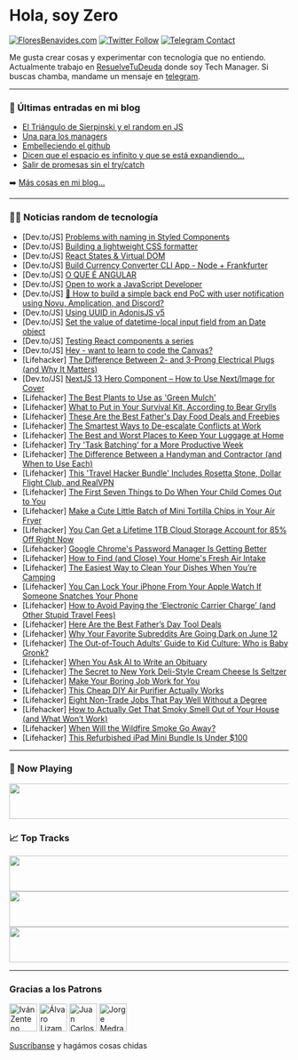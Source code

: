 # Hola, soy Zero

[![FloresBenavides.com](https://img.shields.io/website?down_message=oops&label=MiBlog&style=for-the-badge&up_message=online&url=https%3A%2F%2Ffloresbenavides.com)](https://floresbenavides.com) [![Twitter Follow](https://img.shields.io/twitter/follow/ZeroDragon?color=%231DA1F2&label=Follow&logo=twitter&logoColor=ffffff&style=for-the-badge)](https://twitter.com/zerodragon) [![Telegram Contact](https://img.shields.io/badge/escr%C3%ADbeme-ZeroDragon-%2326A5E4?style=for-the-badge&logo=telegram)](https://t.me/zerodragon)

Me gusta crear cosas y experimentar con tecnología que no entiendo.
Actualmente trabajo en [ResuelveTuDeuda](http://github.com/resuelve) donde soy Tech Manager.
Si buscas chamba, mandame un mensaje en [telegram](https://t.me/zerodragon).

---

### 📕 Últimas entradas en mi blog
<!-- BLOG-POST-LIST:START -->
- [El Triángulo de Sierpinski y el random en JS](https://floresbenavides.com/el-triangulo-de-sierpinski-y-el-random-en-js/)
- [Una para los managers](https://floresbenavides.com/una-para-los-managers/)
- [Embelleciendo el github](https://floresbenavides.com/embelleciendo-el-github/)
- [Dicen que el espacio es infinito y que se está expandiendo…](https://floresbenavides.com/dicen-que-el-espacio-es-infinito-y-que-se-esta-expandiendo/)
- [Salir de promesas sin el try/catch](https://floresbenavides.com/salir-de-promesas-sin-el-try-catch/)
<!-- BLOG-POST-LIST:END -->

➡️ [Más cosas en mi blog...](https://floresbenavides.com)

---

### 👨‍💻 Noticias random de tecnología
<!-- TECH-POSTS:START -->
- [Dev.to/JS] [Problems with naming in Styled Components](https://dev.to/pnewsam/problems-with-naming-in-styled-components-4a8o)
- [Dev.to/JS] [Building a lightweight CSS formatter](https://dev.to/bartveneman/building-a-lightweight-css-formatter-m3p)
- [Dev.to/JS] [React States &amp; Virtual DOM](https://dev.to/cyborglaksh/react-states-virtual-dom-28j1)
- [Dev.to/JS] [Build Currency Converter CLI App - Node + Frankfurter](https://dev.to/bekbrace/building-a-currency-converter-cli-app-a-step-by-step-guide-3hko)
- [Dev.to/JS] [O QUE É ANGULAR](https://dev.to/danielcamucatto/o-que-e-angular-2agd)
- [Dev.to/JS] [Open to work a JavaScript Developer](https://dev.to/abdurahmonqobiljonov/open-to-work-a-javascript-developer-13cj)
- [Dev.to/JS] [🦕 How to build a simple back end PoC with user notification using Novu, Amplication, and Discord?](https://dev.to/hunghvu/how-to-build-a-simple-back-end-poc-with-user-notification-using-novu-amplication-and-discord-4h14)
- [Dev.to/JS] [Using UUID in AdonisJS v5](https://dev.to/devoresyah/using-uuid-in-adonisjs-v5-572c)
- [Dev.to/JS] [Set the value of datetime-local input field from an Date object](https://dev.to/kevinluo201/set-value-of-datetime-local-input-field-3435)
- [Dev.to/JS] [Testing React components a series](https://dev.to/lausuarez02/testing-react-components-a-series-4052)
- [Dev.to/JS] [Hey - want to learn to code the Canvas?](https://dev.to/zimlearn/hey-want-to-learn-to-code-the-canvas-162o)
- [Lifehacker] [The Difference Between 2- and 3-Prong Electrical Plugs &lpar;and Why It Matters&rpar;](https://lifehacker.com/the-difference-between-2-and-3-prong-electrical-plugs-1850523488)
- [Dev.to/JS] [NextJS 13 Hero Component – How to Use Next/Image for Cover](https://dev.to/chrishart0/nextjs-13-hero-component-how-to-use-nextimage-for-cover-2m9j)
- [Lifehacker] [The Best Plants to Use as &#39;Green Mulch&#39;](https://lifehacker.com/the-best-plants-to-use-as-green-mulch-1850523468)
- [Lifehacker] [What to Put in Your Survival Kit, According to Bear Grylls](https://lifehacker.com/what-to-put-in-your-survival-kit-according-to-bear-gry-1850523514)
- [Lifehacker] [These Are the Best Father&#39;s Day Food Deals and Freebies](https://lifehacker.com/these-are-the-best-fathers-day-food-deals-and-freebies-1850523613)
- [Lifehacker] [The Smartest Ways to De-escalate Conflicts at Work](https://lifehacker.com/the-smartest-ways-to-de-escalate-conflicts-at-work-1850523609)
- [Lifehacker] [The Best and Worst Places to Keep Your Luggage at Home](https://lifehacker.com/the-best-and-worst-places-to-keep-your-luggage-at-home-1850523598)
- [Lifehacker] [Try &#39;Task Batching&#39; for a More Productive Week](https://lifehacker.com/try-task-batching-for-a-more-productive-week-1850523035)
- [Lifehacker] [The Difference Between a Handyman and Contractor &lpar;and When to Use Each&rpar;](https://lifehacker.com/the-difference-between-a-handyman-and-contractor-and-w-1850523149)
- [Lifehacker] [This &#39;Travel Hacker Bundle&#39; Includes Rosetta Stone, Dollar Flight Club, and RealVPN](https://lifehacker.com/this-travel-hacker-bundle-includes-rosetta-stone-dolla-1850509006)
- [Lifehacker] [The First Seven Things to Do When Your Child Comes Out to You](https://lifehacker.com/the-first-seven-things-to-do-when-your-child-comes-out-1850523634)
- [Lifehacker] [Make a Cute Little Batch of Mini Tortilla Chips in Your Air Fryer](https://lifehacker.com/make-a-cute-little-batch-of-mini-tortilla-chips-in-your-1850523607)
- [Lifehacker] [You Can Get a Lifetime 1TB Cloud Storage Account for 85% Off Right Now](https://lifehacker.com/you-can-get-a-lifetime-1tb-cloud-storage-account-for-85-1850509001)
- [Lifehacker] [Google Chrome&#39;s Password Manager Is Getting Better](https://lifehacker.com/google-chromes-password-manager-is-getting-better-1850523135)
- [Lifehacker] [How to Find &lpar;and Close&rpar; Your Home&#39;s Fresh Air Intake](https://lifehacker.com/how-to-find-and-close-your-homes-fresh-air-intake-1850523329)
- [Lifehacker] [The Easiest Way to Clean Your Dishes When You’re Camping](https://lifehacker.com/the-easiest-way-to-clean-your-dishes-when-you-re-campin-1850522778)
- [Lifehacker] [You Can Lock Your iPhone From Your Apple Watch If Someone Snatches Your Phone](https://lifehacker.com/you-can-lock-your-iphone-from-your-apple-watch-if-someo-1850522141)
- [Lifehacker] [How to Avoid Paying the ‘Electronic Carrier Charge’ &lpar;and Other Stupid Travel Fees&rpar;](https://lifehacker.com/how-to-avoid-paying-the-electronic-carrier-charge-an-1850521008)
- [Lifehacker] [Here Are the Best Father’s Day Tool Deals](https://lifehacker.com/here-are-the-best-father-s-day-tool-deals-1850521969)
- [Lifehacker] [Why Your Favorite Subreddits Are Going Dark on June 12](https://lifehacker.com/why-your-favorite-subreddits-are-going-dark-on-june-12-1850521188)
- [Lifehacker] [The Out-of-Touch Adults’ Guide to Kid Culture: Who is Baby Gronk?](https://lifehacker.com/the-out-of-touch-adults-guide-to-kid-culture-who-is-b-1850521502)
- [Lifehacker] [When You Ask AI to Write an Obituary](https://lifehacker.com/when-you-ask-ai-to-write-an-obituary-1850502065)
- [Lifehacker] [The Secret to New York Deli-Style Cream Cheese Is Seltzer](https://lifehacker.com/the-secret-to-new-york-deli-style-cream-cheese-is-seltz-1850520367)
- [Lifehacker] [Make Your Boring Job Work for You](https://lifehacker.com/make-your-bullshit-job-work-for-you-1850510043)
- [Lifehacker] [This Cheap DIY Air Purifier Actually Works](https://lifehacker.com/this-cheap-diy-air-purifier-actually-works-1850520488)
- [Lifehacker] [Eight Non-Trade Jobs That Pay Well Without a Degree](https://lifehacker.com/eight-non-trade-jobs-that-pay-well-without-a-degree-1850520797)
- [Lifehacker] [How to Actually Get That Smoky Smell Out of Your House &lpar;and What Won’t Work&rpar;](https://lifehacker.com/how-to-actually-get-that-smoky-smell-out-of-your-house-1850520711)
- [Lifehacker] [When Will the Wildfire Smoke Go Away?](https://lifehacker.com/when-will-the-wildfire-smoke-go-away-1850520583)
- [Lifehacker] [This Refurbished iPad Mini Bundle Is Under $100](https://lifehacker.com/this-refurbished-ipad-mini-bundle-is-under-100-1850509000)<!-- TECH-POSTS:END -->

---

### 🎵 Now Playing
<a href="https://spotify-now-playing-dun.vercel.app/now-playing?open"><img src="https://spotify-now-playing-dun.vercel.app/now-playing" width="540" height="64"></a>

### 📈 Top Tracks
<a href="https://spotify-now-playing-dun.vercel.app/top-tracks?i=1&open"><img src="https://spotify-now-playing-dun.vercel.app/top-tracks?i=1" width="540" height="64"></a>
<a href="https://spotify-now-playing-dun.vercel.app/top-tracks?i=2&open"><img src="https://spotify-now-playing-dun.vercel.app/top-tracks?i=2" width="540" height="64"></a>
<a href="https://spotify-now-playing-dun.vercel.app/top-tracks?i=3&open"><img src="https://spotify-now-playing-dun.vercel.app/top-tracks?i=3" width="540" height="64"></a>

---

### Gracias a los Patrons
[<img src="https://avatars.githubusercontent.com/u/243380?v=4" alt="Iván Zenteno" width="50px">](https://github.com/k001) [<img src="https://avatars.githubusercontent.com/u/19955639?v=4" alt="Álvaro Lizama" width="50px">](https://github.com/alvarolizama) [<img src="https://avatars.githubusercontent.com/u/2718753?v=4" alt="Juan Carlos Ruiz" width="50px">](https://github.com/JuanCrg90) [<img src="https://avatars.githubusercontent.com/u/37025?v=4" alt="Jorge Medrano" width="50px">](https://github.com/h1pp1e) 

[Suscríbanse](https://www.patreon.com/zerodragon) y hagámos cosas chidas
